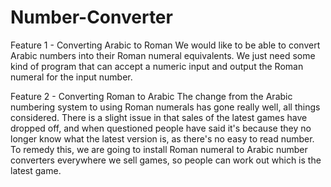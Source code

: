 ﻿# Number-Converter
 Feature 1 - Converting Arabic to Roman
We would like to be able to convert Arabic numbers into their Roman numeral equivalents. We just need some kind of program that can accept a numeric input and output the Roman numeral for the input number.

Feature 2 - Converting Roman to Arabic
The change from the Arabic numbering system to using Roman numerals has gone really well, all things considered. There is a slight issue in that sales of the latest games have dropped off, and when questioned people have said it's because they no longer know what the latest version is, as there's no easy to read number. To remedy this, we are going to install Roman numeral to Arabic number converters everywhere we sell games, so people can work out which is the latest game.
